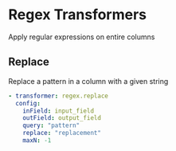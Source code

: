 # Regex Transformers
Apply regular expressions on entire columns

## Replace
Replace a pattern in a column with a given string

```yaml
- transformer: regex.replace
  config:
    inField: input_field
    outField: output_field
    query: "pattern"
    replace: "replacement"
    maxN: -1
```